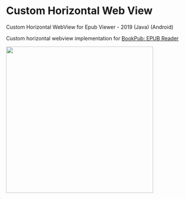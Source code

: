 # Custom Horizontal Web View
<p>Custom Horizontal WebView for Epub Viewer - 2019 (Java) (Android)</p>
<p>Custom horizontal webview implementation for <a href="https://github.com/onursert/BookPub">BookPub: EPUB Reader</a></p>
<img src="CustomWebView.gif" width="400">
